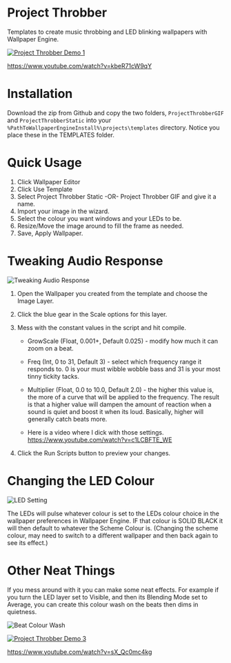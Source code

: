 # Project Throbber

Templates to create music throbbing and LED blinking wallpapers with Wallpaper Engine.

[![Project Throbber Demo 1](http://img.youtube.com/vi/kbeR71cW9qY/0.jpg)](http://www.youtube.com/watch?v=kbeR71cW9qY)

https://www.youtube.com/watch?v=kbeR71cW9qY



# Installation

Download the zip from Github and copy the two folders, `ProjectThrobberGIF` and `ProjectThrobberStatic` into your `%PathToWallpaperEngineInstall%\projects\templates` directory. Notice you place these in the TEMPLATES folder.



# Quick Usage

1) Click Wallpaper Editor
2) Click Use Template
3) Select Project Throbber Static -OR- Project Throbber GIF and give it a name.
4) Import your image in the wizard.
5) Select the colour you want windows and your LEDs to be.
6) Resize/Move the image around to fill the frame as needed.
7) Save, Apply Wallpaper.



# Tweaking Audio Response

![Tweaking Audio Response](https://i.imgur.com/B1KVOZ1.jpg)

1) Open the Wallpaper you created from the template and choose the Image Layer.

2) Click the blue gear in the Scale options for this layer.

3) Mess with the constant values in the script and hit compile.

    * GrowScale (Float, 0.001+, Default 0.025) - modify how much it can zoom on a beat.

    * Freq (Int, 0 to 31, Default 3) - select which frequency range it responds to. 0 is your must wibble wobble bass and 31 is your most tinny tickity tacks.

    * Multiplier (Float, 0.0 to 10.0, Default 2.0) - the higher this value is, the more of a curve that will be applied to the frequency. The result is that a higher value will dampen the amount of reaction when a sound is quiet and boost it when its loud. Basically, higher will generally catch beats more.

    * Here is a video where I dick with those settings. https://www.youtube.com/watch?v=c1LCBFTE_WE

4) Click the Run Scripts button to preview your changes.



# Changing the LED Colour

![LED Setting](https://i.imgur.com/uJuFFfY.jpg)

The LEDs will pulse whatever colour is set to the LEDs colour choice in the wallpaper preferences in Wallpaper Engine. IF that colour is SOLID BLACK it will then default to whatever the Scheme Colour is. (Changing the scheme colour, may need to switch to a different wallpaper and then back again to see its effect.)

# Other Neat Things

If you mess around with it you can make some neat effects. For example if you turn the LED layer set to Visible, and then its Blending Mode set to Average, you can create this colour wash on the beats then dims in quietness.

![Beat Colour Wash](https://i.imgur.com/nVr2DSm.jpg)

[![Project Throbber Demo 3](https://i.imgur.com/WwUChMs.png)](https://www.youtube.com/watch?v=sX_Qc0mc4kg)

https://www.youtube.com/watch?v=sX_Qc0mc4kg